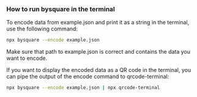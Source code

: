 ### How to run bysquare in the terminal

To encode data from example.json and print it as a string in the terminal, use the following command:

```bash
npx bysquare --encode example.json
```

Make sure that path to example.json is correct and contains the data you want to encode.

If you want to display the encoded data as a QR code in the terminal, you can pipe the output of the encode command to qrcode-terminal:

```bash
npx bysquare --encode example.json | npx qrcode-terminal
```

